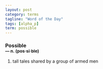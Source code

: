 ```yaml
---
layout: post
category: terms
tagline: "Word of the Day"
tags: [alpha_p]
term: possible
---
```


<h3>Possible<br/> <small>&mdash; n. (pos<span>&middot;</span>si<span>&middot;</span>ble)</small></h3>
<p><ol>
<li>tall tales shared by a group of armed men</li>
</ol></p>
